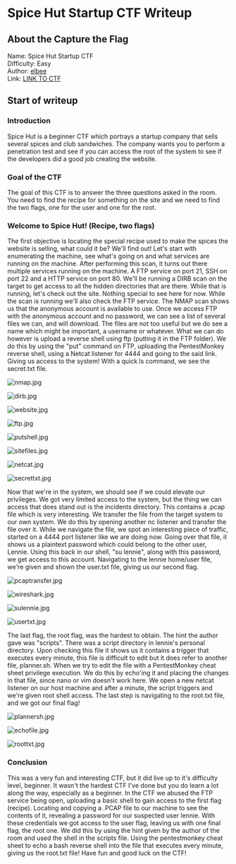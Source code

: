 # Spice Hut Startup CTF Writeup

## About the Capture the Flag 
Name: Spice Hut Startup CTF\
Difficulty: Easy\
Author: [elbee](https://tryhackme.com/p/elbee)\
Link: [LINK TO CTF](https://tryhackme.com/room/startup)

## Start of writeup

### Introduction
Spice Hut is a beginner CTF which portrays a startup company that sells several spices and club sandwiches. The company wants you to perform a penetration test and see if you can access the root of the system to see if the developers did a good job creating the website.

### Goal of the CTF
The goal of this CTF is to answer the three questions asked in the room. You need to find the recipe for something on the site and we need to find the two flags, one for the user and one for the root.

### Welcome to Spice Hut! (Recipe, two flags)
The first objective is locating the special recipe used to make the spices the website is selling, what could it be? We'll find out! Let's start with enumerating the machine, see what's going on and what services are running on the machine. After performing this scan, it turns out there multiple services running on the machine. A FTP service on port 21, SSH on port 22 and a HTTP service on port 80. We'll be running a DIRB scan on the target to get access to all the hidden directories that are there. While that is running, let's check out the site. Nothing special to see here for now. While the scan is running we'll also check the FTP service. The NMAP scan shows us that the anonymous account is available to use. Once we access FTP with the anonymous account and no password, we can see a list of several files we can, and will download. The files are not too useful but we do see a name which might be important, a username or whatever. What we can do however is upload a reverse shell using ftp (putting it in the FTP folder). We do this by using the "put" command on FTP, uploading the PentestMonkey reverse shell, using a Netcat listener for 4444 and going to the said link. Giving us access to the system! With a quick ls command, we see the secret.txt file.

![nmap.jpg](./images/nmap.jpg)

![dirb.jpg](./images/dirb.jpg)

![website.jpg](./images/website.jpg)

![ftp.jpg](./images/ftp.jpg)

![putshell.jpg](./images/putshell.jpg)

![sitefiles.jpg](./images/sitefiles.jpg)

![netcat.jpg](./images/netcat.jpg)

![secrettxt.jpg](./images/secrettxt.jpg)

Now that we're in the system, we should see if we could elevate our privileges. We got very limited access to the system, but the thing we can access that does stand out is the incidents directory. This contains a .pcap file which is very interesting. We transfer the file from the target system to our own system. We do this by opening another nc listener and transfer the file over it. While we navigate the file, we spot an interesting piece of traffic, started on a 4444 port listener like we are doing now. Going over that file, it shows us a plaintext password which could belong to the other user, Lennie. Using this back in our shell, "su lennie", along with this password, we get access to this account. Navigating to the lennie home/user file, we're given and shown the user.txt file, giving us our second flag.

![pcaptransfer.jpg](./images/pcaptransfer.jpg)

![wireshark.jpg](./images/wireshark.jpg)

![sulennie.jpg](./images/sulennie.jpg)

![usertxt.jpg](./images/usertxt.jpg)

The last flag, the root flag, was the hardest to obtain. The hint the author gave was "scripts". There was a script directory in lennie's personal directory. Upon checking this file it shows us it contains a trigger that executes every minute, this file is difficult to edit but it does refer to another file, planner.sh. When we try to edit the file with a PentestMonkey cheat sheet privilege execution. We do this by echo'ing it and placing the changes in that file, since nano or vim doesn't work here. We open a new netcat listener on our host machine and after a minute, the script triggers and we're given root shell access. The last step is navigating to the root.txt file, and we got our final flag!

![plannersh.jpg](./images/plannersh.jpg)

![echofile.jpg](./images/echofile.jpg)

![roottxt.jpg](./images/roottxt.jpg)

### Conclusion
This was a very fun and interesting CTF, but it did live up to it's difficulty level, beginner. It wasn't the hardest CTF I've done but you do learn a lot along the way, especially as a beginner. In the CTF we abused the FTP service being open, uploading a basic shell to gain access to the first flag (recipe). Locating and copying a .PCAP file to our machine to see the contents of it, revealing a password for our suspected user lennie. With these credentials we got access to the user flag, leaving us with one final flag, the root one. We did this by using the hint given by the author of the room and used the shell in the scripts file. Using the pentestmonkey cheat sheet to echo a bash reverse shell into the file that executes every minute, giving us the root.txt file! Have fun and good luck on the CTF! 